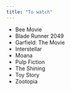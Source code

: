 ```yaml
---
title: "To watch"
---
```


* Bee Movie
* Blade Runner 2049
* Garfield: The Movie
* Interstellar
* Moana
* Pulp Fiction
* The Shining
* Toy Story
* Zootopia
